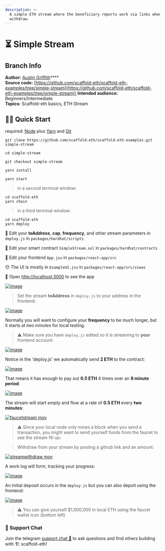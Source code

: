 ```yaml
---
description: >-
  A simple ETH stream where the beneficiary reports work via links when they
  withdraw.
---
```


# ⏳ Simple Stream

## Branch Info

**Author:** [Austin Griffith](https://github.com/austintgriffith)****\
**Source code:** [https://github.com/scaffold-eth/scaffold-eth-examples/tree/simple-stream](https://github.com/scaffold-eth/scaffold-eth-examples/tree/simple-stream)\
**Intended audience:** Beginners/Intermediate\
**Topics:** Scaffold-eth basics, ETH Stream

## 🏃‍♀️ Quick Start

required: [Node](https://nodejs.org/dist/latest-v12.x/) plus [Yarn](https://classic.yarnpkg.com/en/docs/install/) and [Git](https://git-scm.com/downloads)

```
git clone https://github.com/scaffold-eth/scaffold-eth-examples.git simple-stream

cd simple-stream

git checkout simple-stream
```

```
yarn install
```

```
yarn start
```

> in a second terminal window:

```
cd scaffold-eth
yarn chain
```

> in a third terminal window:

```
cd scaffold-eth
yarn deploy
```

💼 Edit your **toAddress**, **cap**, **frequency**, and other stream parameters in `deploy.js` in `packages/hardhat/scripts`

🔏 Edit your smart contract `SimpleStream.sol` in `packages/hardhat/contracts`

📝 Edit your frontend `App.jsx` in `packages/react-app/src`

😯 The UI is mostly in `ExampleUI.jsx` in `packages/react-app/src/views`

📱 Open [http://localhost:3000](http://localhost:3000/) to see the app

[![image](https://user-images.githubusercontent.com/2653167/117220266-1ad08300-adc4-11eb-9f14-cd794b018299.png)](https://user-images.githubusercontent.com/2653167/117220266-1ad08300-adc4-11eb-9f14-cd794b018299.png)

> Set the stream **toAddress** in `deploy.js` to your address in the frontend:

[![image](https://user-images.githubusercontent.com/2653167/117186936-9c122080-ad98-11eb-9fd6-5e951c3c39d9.png)](https://user-images.githubusercontent.com/2653167/117186936-9c122080-ad98-11eb-9fd6-5e951c3c39d9.png)

Normally you will want to configure your **frequency** to be much longer, but it starts at _two minutes_ for local testing.

> ⚠️ Make sure you have `deploy.js` edited so it is streaming to **your** frontend account:

[![image](https://user-images.githubusercontent.com/2653167/117215801-fec8e380-adbb-11eb-89f8-bca3477652c1.png)](https://user-images.githubusercontent.com/2653167/117215801-fec8e380-adbb-11eb-89f8-bca3477652c1.png)

Notice in the 'deploy.js' we automatically send **2 ETH** to the contract:

[![image](https://user-images.githubusercontent.com/2653167/117216414-f45b1980-adbc-11eb-8d39-9257057f2d31.png)](https://user-images.githubusercontent.com/2653167/117216414-f45b1980-adbc-11eb-8d39-9257057f2d31.png)

That means it has enough to pay out **0.5 ETH** 4 times over an **8 minute period**:

[![image](https://user-images.githubusercontent.com/2653167/117217614-e3aba300-adbe-11eb-85f2-de92f3dd4ebc.png)](https://user-images.githubusercontent.com/2653167/117217614-e3aba300-adbe-11eb-85f2-de92f3dd4ebc.png)

The stream will start _empty_ and flow at a rate of **0.5 ETH** every **two minutes**:

[![faucetstream mov](https://user-images.githubusercontent.com/2653167/117219039-ad235780-adc1-11eb-9f16-828fb00076fb.gif)](https://user-images.githubusercontent.com/2653167/117219039-ad235780-adc1-11eb-9f16-828fb00076fb.gif)

> ⚠️ Since your local node only mines a block when you send a transaction, you might want to send yourself funds from the faucet to see the stream fill up:

> Withdraw from your stream by posting a github link and an amount:

[![streamwithdraw mov](https://user-images.githubusercontent.com/2653167/117219080-bdd3cd80-adc1-11eb-9cb9-5fa2d1005337.gif)](https://user-images.githubusercontent.com/2653167/117219080-bdd3cd80-adc1-11eb-9cb9-5fa2d1005337.gif)

A work log will form, tracking your progress:

[![image](https://user-images.githubusercontent.com/2653167/117219794-3b4c0d80-adc3-11eb-86b4-83961ceeddf2.png)](https://user-images.githubusercontent.com/2653167/117219794-3b4c0d80-adc3-11eb-86b4-83961ceeddf2.png)

An initial deposit occurs in the `deploy.js` but you can also depoit using the frontend:

[![image](https://user-images.githubusercontent.com/2653167/117219949-8a923e00-adc3-11eb-8455-e1d4bc5bc829.png)](https://user-images.githubusercontent.com/2653167/117219949-8a923e00-adc3-11eb-8455-e1d4bc5bc829.png)

> ⚠️ You can give yourself $1,000,000 in local ETH using the faucet wallet icon (bottom left)

### 💬 Support Chat

Join the telegram [support chat 💬](https://t.me/joinchat/KByvmRe5wkR-8F\_zz6AjpA) to ask questions and find others building with 🏗 scaffold-eth!
